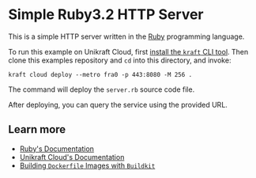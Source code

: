 # Simple Ruby3.2 HTTP Server

This is a simple HTTP server written in the [Ruby](https://www.ruby-lang.org/) programming language.

To run this example on Unikraft Cloud, first [install the `kraft` CLI tool](https://unikraft.org/docs/cli).
Then clone this examples repository and `cd` into this directory, and invoke:

```console
kraft cloud deploy --metro fra0 -p 443:8080 -M 256 .
```

The command will deploy the `server.rb` source code file.

After deploying, you can query the service using the provided URL.

## Learn more

- [Ruby's Documentation](https://www.ruby-lang.org/en/documentation/)
- [Unikraft Cloud's Documentation](https://unikraft.cloud/docs/)
- [Building `Dockerfile` Images with `Buildkit`](https://unikraft.org/guides/building-dockerfile-images-with-buildkit)
